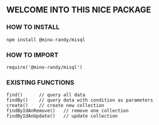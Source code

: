 ## WELCOME INTO THIS NICE PACKAGE

### HOW TO INSTALL
```
npm install @mino-randy/misql

```
### HOW TO IMPORT 
```
require('@mino-randy/misql')

```

### EXISTING FUNCTIONS
```
find()      // query all data
findBy()    // query data with condition as parameters
create()    // create new collection
findByIdAnRemove()   // remove one collection
findByIdAnUpdate()   // update collection

```
